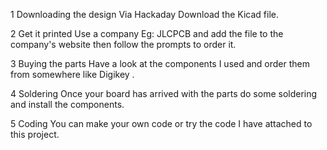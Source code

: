 1
Downloading the design
Via Hackaday Download the Kicad file.

2 
Get it printed
Use a company Eg: JLCPCB and add the file to the company's website then follow the prompts to order it.

3 
Buying the parts
Have a look at the components I used and order them from somewhere like Digikey .

4 
Soldering
Once your board has arrived with the parts do some soldering and install the components.

5 
Coding
You can make your own code or try the code I have attached to this project.
